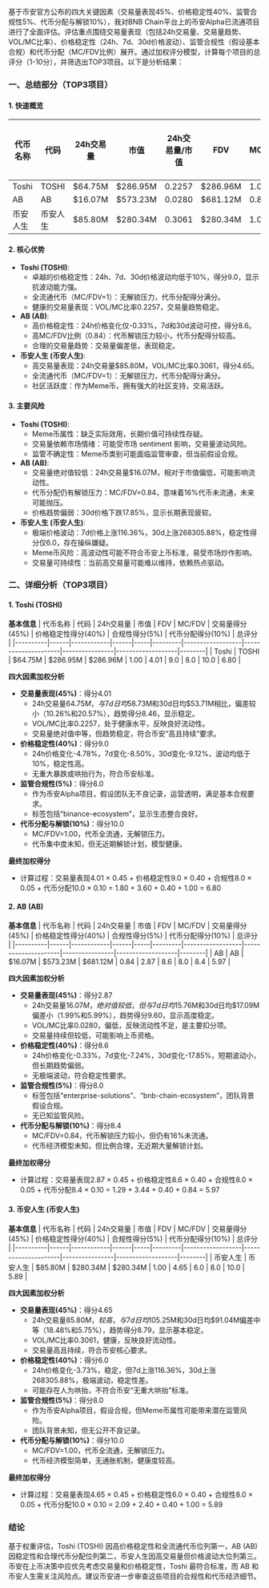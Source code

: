 基于币安官方公布的四大关键因素（交易量表现45%、价格稳定性40%、监管合规性5%、代币分配与解锁10%），我对BNB Chain平台上的币安Alpha已流通项目进行了全面评估。评估重点围绕交易量表现（包括24h交易量、交易量趋势、VOL/MC比率）、价格稳定性（24h、7d、30d价格波动）、监管合规性（假设基本合规）和代币分配（MC/FDV比例）展开。通过加权评分模型，计算每个项目的总评分（1-10分），并筛选出TOP3项目。以下是分析结果：

### 一、总结部分（TOP3项目）

#### 1. 快速概览
| 代币名称 | 代码 | 24h交易量 | 市值 | 24h交易量/市值 | FDV | MC/FDV | 总评分(1-10分) |
|----------|------|------------|------|----------------|-----|---------|----------------|
| Toshi | TOSHI | $64.75M | $286.95M | 0.2257 | $286.96M | 1.00 | 6.80 |
| AB | AB | $16.07M | $573.23M | 0.0280 | $681.12M | 0.84 | 5.97 |
| 币安人生 | 币安人生 | $85.80M | $280.34M | 0.3061 | $280.34M | 1.00 | 5.89 |

#### 2. 核心优势
- **Toshi (TOSHI)**:
  - 卓越的价格稳定性：24h、7d、30d价格波动均低于10%，得分9.0，显示抗波动能力强。
  - 全流通代币（MC/FDV=1）：无解锁压力，代币分配得分满分。
  - 健康的交易量表现：VOL/MC比率0.2257，交易量趋势稳定。
- **AB (AB)**:
  - 高价格稳定性：24h价格变化仅-0.33%，7d和30d波动可控，得分8.6。
  - 高MC/FDV比例（0.84）：代币解锁压力较小，代币分配得分较高。
  - 合理的交易量趋势：交易量偏差低，表现稳定。
- **币安人生 (币安人生)**:
  - 高交易量表现：24h交易量$85.80M，VOL/MC比率0.3061，得分4.65。
  - 全流通代币（MC/FDV=1）：无解锁压力，代币分配得分满分。
  - 社区活跃度：作为Meme币，拥有强大的社区支持，交易活跃。

#### 3. 主要风险
- **Toshi (TOSHI)**:
  - Meme币属性：缺乏实际效用，长期价值可持续性存疑。
  - 交易量依赖市场情绪：可能受市场 sentiment 影响，交易量波动风险。
  - 监管不确定性：Meme币类别可能面临监管审查，但当前假设合规。
- **AB (AB)**:
  - 交易量绝对值较低：24h交易量$16.07M，相对于市值偏低，可能影响流动性。
  - 代币分配仍有解锁压力：MC/FDV=0.84，意味着16%代币未流通，未来可能抛压。
  - 价格趋势偏弱：30d价格下跌17.85%，显示长期表现疲软。
- **币安人生 (币安人生)**:
  - 极端价格波动：7d价格上涨116.36%，30d上涨268305.88%，稳定性得分仅6.0，存在操纵嫌疑。
  - Meme币风险：高波动性可能不符合币安上币标准，易受市场炒作影响。
  - 交易量可持续性：当前高交易量可能难以维持，依赖热点驱动。

### 二、详细分析（TOP3项目）

#### 1. Toshi (TOSHI)
**基本信息**
| 代币名称 | 代码 | 24h交易量 | 市值 | FDV | MC/FDV | 交易量得分(45%) | 价格稳定性得分(40%) | 合规性得分(5%) | 代币分配得分(10%) | 总评分 |
|----------|------|------------|------|-----|---------|------------------|---------------------|----------------|-------------------|--------|
| Toshi | TOSHI | $64.75M | $286.95M | $286.96M | 1.00 | 4.01 | 9.0 | 8.0 | 10.0 | 6.80 |

**四大因素加权分析**
- **交易量表现(45%)**：得分4.01
  - 24h交易量$64.75M，与7d日均$58.73M和30d日均$53.71M相比，偏差较小（10.26%和20.57%），趋势得分8.46，显示稳定。
  - VOL/MC比率0.2257，处于健康水平，反映良好流动性。
  - 交易量绝对值中等，但趋势稳定，符合币安“高且持续”要求。
- **价格稳定性(40%)**：得分9.0
  - 24h价格变化-4.78%，7d变化-8.50%，30d变化-9.12%，波动均低于10%，稳定性高。
  - 无重大暴跌或哄抬行为，符合币安标准。
- **监管合规性(5%)**：得分8.0
  - 作为币安Alpha项目，假设团队无不良记录，运营透明，满足基本合规要求。
  - 标签包括“binance-ecosystem”，显示生态整合良好。
- **代币分配与解锁(10%)**：得分10.0
  - MC/FDV=1.00，代币全流通，无解锁压力。
  - 代币集中度未知，但无近期解锁计划，模型健康。

**最终加权得分**
- 计算过程：交易量表现4.01 × 0.45 + 价格稳定性9.0 × 0.40 + 合规性8.0 × 0.05 + 代币分配10.0 × 0.10 = 1.80 + 3.60 + 0.40 + 1.00 = 6.80

#### 2. AB (AB)
**基本信息**
| 代币名称 | 代码 | 24h交易量 | 市值 | FDV | MC/FDV | 交易量得分(45%) | 价格稳定性得分(40%) | 合规性得分(5%) | 代币分配得分(10%) | 总评分 |
|----------|------|------------|------|-----|---------|------------------|---------------------|----------------|-------------------|--------|
| AB | AB | $16.07M | $573.23M | $681.12M | 0.84 | 2.87 | 8.6 | 8.0 | 8.4 | 5.97 |

**四大因素加权分析**
- **交易量表现(45%)**：得分2.87
  - 24h交易量$16.07M，绝对值较低，但与7d日均$15.76M和30d日均$17.09M偏差小（1.99%和5.99%），趋势得分9.60，显示高度稳定。
  - VOL/MC比率0.0280，偏低，反映流动性不足，是主要扣分项。
  - 交易量持续但较低，可能影响上币资格。
- **价格稳定性(40%)**：得分8.6
  - 24h价格变化-0.33%，7d变化-7.24%，30d变化-17.85%，短期波动小，但长期趋势偏弱。
  - 无极端波动，符合稳定性要求。
- **监管合规性(5%)**：得分8.0
  - 标签包括“enterprise-solutions”、“bnb-chain-ecosystem”，团队背景假设合规。
  - 无已知监管风险。
- **代币分配与解锁(10%)**：得分8.4
  - MC/FDV=0.84，代币解锁压力较小，但仍有16%未流通。
  - 代币经济模型未知，但比例合理，无近期大量解锁计划。

**最终加权得分**
- 计算过程：交易量表现2.87 × 0.45 + 价格稳定性8.6 × 0.40 + 合规性8.0 × 0.05 + 代币分配8.4 × 0.10 = 1.29 + 3.44 + 0.40 + 0.84 = 5.97

#### 3. 币安人生 (币安人生)
**基本信息**
| 代币名称 | 代码 | 24h交易量 | 市值 | FDV | MC/FDV | 交易量得分(45%) | 价格稳定性得分(40%) | 合规性得分(5%) | 代币分配得分(10%) | 总评分 |
|----------|------|------------|------|-----|---------|------------------|---------------------|----------------|-------------------|--------|
| 币安人生 | 币安人生 | $85.80M | $280.34M | $280.34M | 1.00 | 4.65 | 6.0 | 8.0 | 10.0 | 5.89 |

**四大因素加权分析**
- **交易量表现(45%)**：得分4.65
  - 24h交易量$85.80M，较高，与7d日均$105.25M和30d日均$91.04M偏差中等（18.48%和5.75%），趋势得分8.79，显示基本稳定。
  - VOL/MC比率0.3061，健康，反映良好流动性。
  - 交易量高且持续，符合币安核心要求。
- **价格稳定性(40%)**：得分6.0
  - 24h价格变化-3.73%，稳定，但7d上涨116.36%，30d上涨268305.88%，极端波动，稳定性差。
  - 可能存在人为哄抬，不符合币安“无重大哄抬”标准。
- **监管合规性(5%)**：得分8.0
  - 作为币安Alpha项目，假设合规，但Meme币属性可能带来潜在监管风险。
  - 团队背景未知，但无公开不良记录。
- **代币分配与解锁(10%)**：得分10.0
  - MC/FDV=1.00，代币全流通，无解锁压力。
  - 代币经济模型简单，无通胀机制，健康度较高。

**最终加权得分**
- 计算过程：交易量表现4.65 × 0.45 + 价格稳定性6.0 × 0.40 + 合规性8.0 × 0.05 + 代币分配10.0 × 0.10 = 2.09 + 2.40 + 0.40 + 1.00 = 5.89

### 结论
基于权重评估，Toshi (TOSHI) 因高价格稳定性和全流通代币位列第一，AB (AB) 因稳定性和合理代币分配位列第二，币安人生因高交易量但价格波动大位列第三。币安在上币决策中应优先考虑交易量和价格稳定性，Toshi 最符合标准，而 AB 和币安人生需关注风险点。建议币安进一步审查这些项目的合规性和代币经济细节。